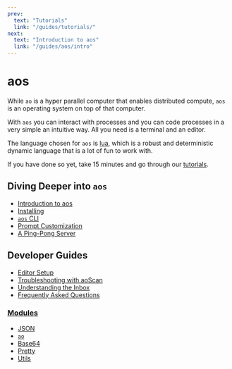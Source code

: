 ```yaml
---
prev:
  text: "Tutorials"
  link: "/guides/tutorials/"
next:
  text: "Introduction to aos"
  link: "/guides/aos/intro"
---
```


# aos

While `ao` is a hyper parallel computer that enables distributed compute, `aos` is an operating system on top of that computer.

With `aos` you can interact with processes and you can code processes in a very simple an intuitive way. All you need is a terminal and an editor.

The language chosen for `aos` is [lua](../../concepts/lua.md), which is a robust and deterministic dynamic language that is a lot of fun to work with.

If you have done so yet, take 15 minutes and go through our [tutorials](../../tutorials/index).

## Diving Deeper into `aos`

- [Introduction to aos](intro)
- [Installing](installing)
- [`aos` CLI](cli)
- [Prompt Customization](prompt)
- [A Ping-Pong Server](pingpong)

## Developer Guides

- [Editor Setup](editor)
- [Troubleshooting with aoScan](troubleshooting)
- [Understanding the Inbox](inbox-and-handlers)
- [Frequently Asked Questions](faq)

### [**Modules**](modules/index)

- [JSON](modules/json)
- [`ao`](modules/ao)
- [Base64](modules/base64)
- [Pretty](modules/pretty)
- [Utils](modules/utils)
